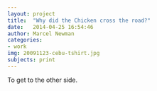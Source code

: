 ```yaml
---
layout: project
title:  "Why did the Chicken cross the road?"
date:   2014-04-25 16:54:46
author: Marcel Newman
categories:
- work
img: 20091123-cebu-tshirt.jpg
subjects: print
---
```

To get to the other side.